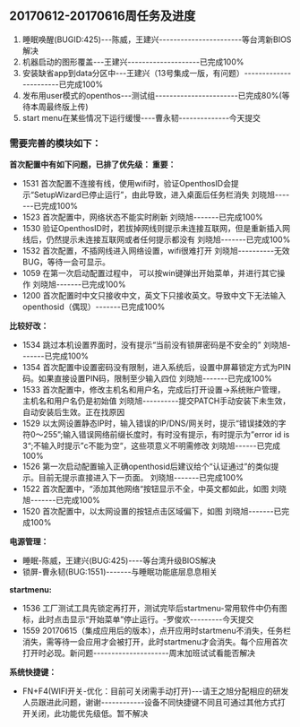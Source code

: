 ## 20170612-20170616周任务及进度
1. 睡眠唤醒(BUGID:425)---陈威，王建兴-----------------------等台湾新BIOS解决
2. 机器启动的图形覆盖---王建兴--------------------已完成100%
3. 安装缺省app到data分区中---王建兴（13号集成一版，有问题）-----------------------已完成100%
4. 发布用user模式的openthos---测试组-----------------------已完成80%(等待本周最终版上传)
5. start menu在某些情况下运行缓慢----曹永韧--------------今天提交

### 需要完善的模块如下：

**首次配置中有如下问题，已排了优先级：
重要：**
- 1531 首次配置不连接有线，使用wifi时，验证OpenthosID会提示“SetupWizard已停止运行”，由此导致，进入桌面后任务栏消失    刘晓旭-------已完成100%
- 1523 首次配置中，网络状态不能实时刷新     刘晓旭-------已完成100%
- 1530 验证OpenthosID时，若拔掉网线则提示未连接互联网，但是重新插入网线后，仍然提示未连接互联网或者任何提示都没有     刘晓旭-------已完成100%
- 1532 首次配置，不插网线进入网络设置，wifi很难打开     刘晓旭----------无效BUG，等待一会可显示。
- 1059 在第一次启动配置过程中， 可以按win键弹出开始菜单，并进行其它操作     刘晓旭-------已完成100%
- 1200 首次配置时中文只接收中文，英文下只接收英文。导致中文下无法输入openthosid（偶现）-------已完成100%

**比较好改：**
- 1534 跳过本机设置界面时，没有提示“当前没有锁屏密码是不安全的”     刘晓旭-------已完成100%
- 1354 首次配置中设置密码没有限制，进入系统后，设置中屏幕锁定方式为PIN码。如果直接设置PIN码，限制至少输入四位  刘晓旭-------已完成100%
- 1533 首次配置中，修改主机名和用户名，完成后打开设置->系统账户管理，主机名和用户名仍是初始值     刘晓旭----------提交PATCH手动安装下未生效，自动安装后生效。正在找原因
- 1529 以太网设置静态IP时，输入错误的IP/DNS/网关时，提示“错误揉效的字符0～255”;输入错误网络前缀长度时，有时没有提示，有时提示为”error id is 3“;不输入时提示”c不能为空“，这些项意义不明需修改     刘晓旭------已完成100%
- 1526 第一次启动配置输入正确openthosid后建议给个“认证通过”的类似提示。目前无提示直接进入下一页面。     刘晓旭-------已完成100%
- 1522 首次配置中，“添加其他网络“按钮显示不全，中英文都如此，如图     刘晓旭-------已完成100%
- 1520 首次配置中，以太网设置的按钮点击区域偏下，如图     刘晓旭-------已完成100%

**电源管理：**
- 睡眠-陈威，王建兴(BUG:425)----等台湾升级BIOS解决
- 锁屏-曹永韧(BUG:1551)-------与睡眠功能底层息息相关

**startmenu:**
- 1536 工厂测试工具先锁定再打开，测试完毕后startmenu-常用软件中仍有图标，此时点击显示“开始菜单”停止运行。-罗俊欢---------今天提交
- 1559 20170615（集成应用后的版本），点开应用时startmenu不消失，任务栏消失，需等待一会应用才会被打开，此时startmenu才会消失。每个应用首次打开时必现。新问题---------------------周末加班试试看能否解决

**系统快捷键：**
- FN+F4(WIFI开关-优化：目前可关闭需手动打开)---请王之旭分配相应的研发人员跟进此问题，谢谢------------设备不同快捷键不同且可通过其他方式打开关闭，此功能优先级低。暂不解决 
